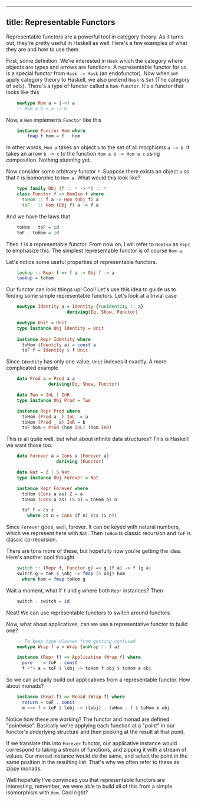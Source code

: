 ----------
title: Representable Functors
----------

Representable functors are a powerful tool in category theory. As it turns out,
they're pretty useful in Haskell as well. Here's a few examples of what they are
and how to use them

First, some definition. We're interested in `Hask` which the category where objects are types
and arrows are functions. A representable functor for us, is a special functor from
`Hask -> Hask` (an endofunctor). Now when we apply category theory to Haskell, we also pretend
`Hask` is `Set` (The category of sets). There's a type of functor called a `hom-functor`.
It's a functor that looks like this

``` haskell
    newtype Hom a = (->) a
    -- Hom a b = a -> b
```

Now, a `Hom` implements `Functor` like this

``` haskell
    instance Functor Hom where
        fmap f hom = f . hom
```

In other words, `Hom a` takes an object `b` to the set of all morphisms `a -> b`. It
takes an arrow `b -> c` to the function `Hom a b -> Hom a c` using composition. Nothing
stunning yet.

Now consider some arbitrary functor `F`. Suppose there exists an object `a` so that
`F` is isomorphic to `Hom a`. What would this look like?

``` haskell
    type family Obj (f :: * -> *) :: *
    class Functor f => HomIso f where
      toHom :: f a -> Hom (Obj f) a
      toF   :: Hom (Obj f) a -> f a
```

And we have the laws that

``` haskell
    toHom . toF = id
    toF . toHom = id
```

Then `f` is a representable functor. From now on, I will refer to `HomIso` as `Repr` to emphasize
this. The simplest representable functor is of course `Hom a`.

Let's notice some useful properties of representable functors.

``` haskell
    lookup :: Repr f => f a -> Obj f -> a
    lookup = toHom
```

Our functor can look things up! Cool! Let's use this idea to guide us
to finding some simple representable functors. Let's look at a trivial case

``` haskell
    newtype Identity a = Identity {runIdentity :: a}
                       deriving(Eq, Show, Functor)

    newtype Unit = Unit
    type instance Obj Identity = Unit
    
    instance Repr Identity where
      toHom (Identity a) = const a
      toF f = Identity $ f Unit
```

Since `Identity` has only one value, `Unit` indexes it exactly. A more complicated example

``` haskell
    data Prod a = Prod a a
                deriving(Eq, Show, Functor)

    data Two = InL | InR
    type instance Obj Prod = Two

    instance Repr Prod where
      toHom (Prod a _) InL  = a
      toHom (Prod _ a) InR = b
      toF hom = Prod (hom InL) (hom InR)
```

This is all quite well, but what about infinite data structures? This is Haskell!
we want those too.

``` haskell
    data Forever a = Cons a (Forever a)
                   deriving (Functor)

    data Nat = Z | S Nat
    type instance Obj Forever = Nat

    instance Repr Forever where
      toHom (Cons a as) Z = a
      toHom (Cons a as) (S n) = toHom as n

      toF f = cs z
        where cs n = Cons (f n) (cs (S n))
```

Since `Forever` goes, well, forever. It can be keyed with natural numbers,
which we represent here with `Nat`. Then `toHom` is classic recursion and
`toF` is classic co-recursion.

There are tons more of these, but hopefully now you're getting the idea. Here's
another cool thought

``` haskell
    switch :: (Repr f, Functor g) => g (f a) -> f (g a)
    switch g = toF $ \obj -> fmap ($ obj) hom
      where hom = fmap toHom g
```

Wait a moment, what if `f` and `g` where both `Repr` instances? Then

``` haskell
    switch . switch = id
```

Neat! We can use representable functors to switch around functors.

Now, what about applicatives, can we use a representative functor to build one?

``` haskell
    -- To keep type classes from getting confused
    newtype Wrap f a = Wrap {unWrap :: f a}

    instance (Repr f) => Applicative (Wrap f) where
      pure    = toF . const
      f <*> a = toF $ \obj -> toHom f obj $ toHom a obj
```

So we can actually build out applicatives from a representable functor. How about monads?

``` haskell
    instance (Repr f) => Monad (Wrap f) where
      return = toF . const
      m >>= f = toF $ \obj -> ($obj) . toHom . f $ toHom m obj
```

Notice how these are working? The functor and monad are defined "pointwise".
Basically we're applying each function at a "point" in our functor's underlying
structure and then peeking at the result at that point.

If we translate this into `Forever` functor, our applicative instance would
correspond to taking a stream of functions, and zipping it with a stream of values.
Our monad instance would do the same, and select the point in the same position
in the resulting list. That's why we often refer to these as zippy monads.

Well hopefully I've convinced you that representable functors are interesting,
remember, we were able to build all of this from a simple isomorphism with `Hom`.
Cool right?

